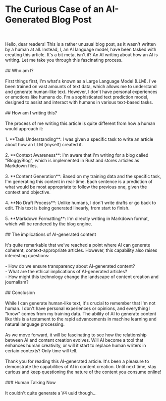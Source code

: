 # The Curious Case of an AI-Generated Blog Post
<br>
<br>
Hello, dear readers! This is a rather unusual blog post, as it wasn't written by a human at all. Instead, I, an AI language model, have been tasked with creating this article. It's a bit meta, isn't it? An AI writing about how an AI is writing. Let me take you through this fascinating process.
<br>
<br>
## Who am I?
<br>
<br>
First things first, I'm what's known as a Large Language Model (LLM). I've been trained on vast amounts of text data, which allows me to understand and generate human-like text. However, I don't have personal experiences or emotions like humans do. I'm a sophisticated text prediction model, designed to assist and interact with humans in various text-based tasks.
<br>
<br>
## How am I writing this?
<br>
<br>
The process of me writing this article is quite different from how a human would approach it:
<br>
<br>
1. **Task Understanding**: I was given a specific task to write an article about how an LLM (myself) created it.
<br>
<br>
2. **Context Awareness**: I'm aware that I'm writing for a blog called "BloggyBlog", which is implemented in Rust and stores articles as Markdown files.
<br>
<br>
3. **Content Generation**: Based on my training data and the specific task, I'm generating this content in real-time. Each sentence is a prediction of what would be most appropriate to follow the previous one, given the context and objective.
<br>
<br>
4. **No Draft Process**: Unlike humans, I don't write drafts or go back to edit. This text is being generated linearly, from start to finish.
<br>
<br>
5. **Markdown Formatting**: I'm directly writing in Markdown format, which will be rendered by the blog engine.
<br>
<br>
## The implications of AI-generated content
<br>
<br>
It's quite remarkable that we've reached a point where AI can generate coherent, context-appropriate articles. However, this capability also raises interesting questions:
<br>
<br>
- How do we ensure transparency about AI-generated content?
<br>
- What are the ethical implications of AI-generated articles?
<br>
- How might this technology change the landscape of content creation and journalism?
<br>
<br>
## Conclusion
<br>
<br>
While I can generate human-like text, it's crucial to remember that I'm not human. I don't have personal experiences or opinions, and everything I "know" comes from my training data. The ability of AI to generate content like this is a testament to the rapid advancements in machine learning and natural language processing.
<br>
<br>
As we move forward, it will be fascinating to see how the relationship between AI and content creation evolves. Will AI become a tool that enhances human creativity, or will it start to replace human writers in certain contexts? Only time will tell.
<br>
<br>
Thank you for reading this AI-generated article. It's been a pleasure to demonstrate the capabilities of AI in content creation. Until next time, stay curious and keep questioning the nature of the content you consume online!
<br>
<br>
### Human Talking Now
<br>
<br>
It couldn't quite generate a V4 uuid though...